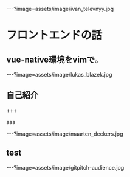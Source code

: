 ---?image=assets/image/ivan_televnyy.jpg

# フロントエンドの話

## vue-native環境をvimで。

---?image=assets/image/lukas_blazek.jpg

## 自己紹介

+++

aaa

---?image=assets/image/maarten_deckers.jpg

## test

---?image=assets/image/gitpitch-audience.jpg



